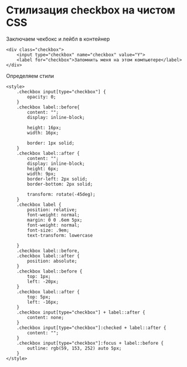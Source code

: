 # Стилизация checkbox на чистом CSS

Заключаем чекбокс и лейбл в контейнер

	<div class="checkbox">
		<input type="checkbox" name="checkbox" value="Y">
		<label for="checkbox">Запомнить меня на этом компьютере</label>
	</div>

Определяем стили

	<style>
		.checkbox input[type="checkbox"] {
		    opacity: 0;
		}
		.checkbox label::before{
		    content: "";
		    display: inline-block;

		    height: 16px;
		    width: 16px;

		    border: 1px solid;   
		}
		.checkbox label::after {
		    content: "";
		    display: inline-block;
		    height: 6px;
		    width: 9px;
		    border-left: 2px solid;
		    border-bottom: 2px solid;

		    transform: rotate(-45deg);
		}
		.checkbox label {
		    position: relative;
		    font-weight: normal;
		    margin: 0 0 .6em 5px;
		    font-weight: normal;
		    font-size: .9em;
		    text-transform: lowercase

		}
		.checkbox label::before,
		.checkbox label::after {
		    position: absolute;
		}
		.checkbox label::before {
		    top: 1px;
		    left: -20px; 
		}
		.checkbox label::after {
		    top: 5px;
		    left: -16px;
		}
		.checkbox input[type="checkbox"] + label::after {
		    content: none;
		}
		.checkbox input[type="checkbox"]:checked + label::after {
		    content: "";
		}
		.checkbox input[type="checkbox"]:focus + label::before {
		    outline: rgb(59, 153, 252) auto 5px;
		}
	</style>
